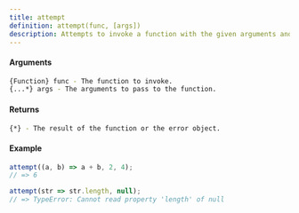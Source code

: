 ```yaml
---
title: attempt
definition: attempt(func, [args])
description: Attempts to invoke a function with the given arguments and returns either the result or the error object.
---
```



#### Arguments


```bash
{Function} func - The function to invoke.
{...*} args - The arguments to pass to the function.
```


#### Returns


```bash
{*} - The result of the function or the error object.
```


#### Example


```ts
attempt((a, b) => a + b, 2, 4);
// => 6

attempt(str => str.length, null);
// => TypeError: Cannot read property 'length' of null
```